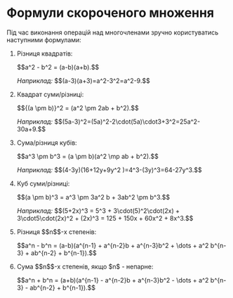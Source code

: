 # Формули скороченого множення

<p>Під час виконання операцій над многочленами зручно користуватись наступними формулами:</p>
<ol>
<li><p>Різниця квадратів:</p><p>$$a^2 - b^2 = (a-b)(a+b).$$</p></li>
<div class="space"></div>
   <p><i>Наприклад:</i> $$(a-3)(a+3)=a^2-3^2=a^2-9.$$</p>
<div class="space"></div>
<li><p>Квадрат суми/різниці:</p><p>$${(a \pm b)}^2 = (a^2 \pm 2ab + b^2).$$</p></li>
<div class="space"></div>
   <p><i>Наприклад:</i> $$(5a-3)^2=(5a)^2-2\cdot(5a)\cdot3+3^2=25a^2-30a+9.$$</p>
<div class="space"></div>
<li><p>Сума/різниця кубів:</p><p>$$a^3 \pm b^3 = (a \pm b)(a^2 \mp ab + b^2).$$</p></li>
<div class="space"></div>
   <p><i>Наприклад:</i> $$(4-3y)(16+12y+9y^2 )=4^3-(3y)^3=64-27y^3.$$</p>
<div class="space"></div>
<li><p>Куб суми/різниці:</p><p>$$(a \pm b)^3 = a^3 \pm 3a^2 b + 3ab^2 \pm b^3.$$</p></li>
<div class="space"></div>
   <p><i>Наприклад:</i> $$(5+2x)^3 = 5^3 + 3\cdot(5)^2\cdot(2x) + 3\cdot5\cdot(2x)^2 + (2x)^3 = 125 + 150x + 60x^2 + 8x^3.$$</p>
<div class="space"></div>
<li><p>Різниця $$n$$-х степенів:</p><p>$$a^n - b^n = (a-b)(a^{n-1} + a^{n-2}b + a^{n-3}b^2 + \dots + a^2 b^{n-3} + ab^{n-2} + b^{n-1}).$$</p></li>
<li><p>Сума $$n$$-х степенів, якщо $n$ - непарне:</p><p>$$a^n + b^n = (a+b)(a^{n-1} - a^{n-2}b + a^{n-3}b^2 - \dots + a^2 b^{n-3} - ab^{n-2} + b^{n-1}).$$</p></li>
</ol>